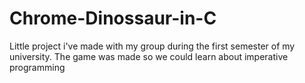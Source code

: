 # Chrome-Dinossaur-in-C
Little project i've made with my group during the first semester of my university. The game was made so we could learn about imperative programming
